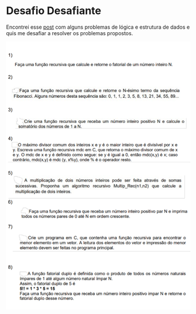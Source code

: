 # Desafio Desafiante

Encontrei esse [post](https://www.reddit.com/r/brdev/comments/1bwv8e0/como_compreender_recursividade_em_estrutura_de/#lightbox) com alguns problemas de lógica e estrutura de dados e quis me desafiar a resolver os problemas propostos.

![Imamagem dos problemas](assets/imagem_desafios.jpeg)